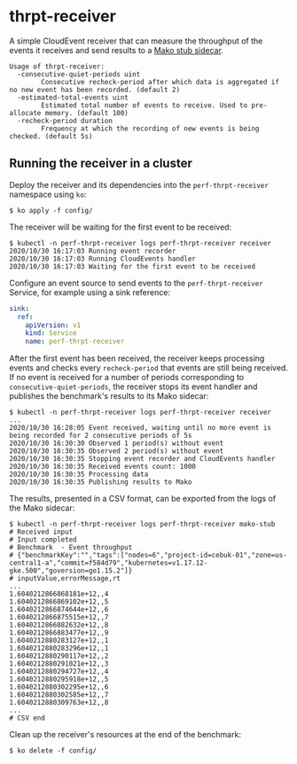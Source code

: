 # thrpt-receiver

A simple CloudEvent receiver that can measure the throughput of the events it receives and send results to a [Mako stub
sidecar][mako-stub].

```none
Usage of thrpt-receiver:
  -consecutive-quiet-periods uint
        Consecutive recheck-period after which data is aggregated if no new event has been recorded. (default 2)
  -estimated-total-events uint
        Estimated total number of events to receive. Used to pre-allocate memory. (default 100)
  -recheck-period duration
        Frequency at which the recording of new events is being checked. (default 5s)
```

## Running the receiver in a cluster

Deploy the receiver and its dependencies into the `perf-thrpt-receiver` namespace using `ko`:

```console
$ ko apply -f config/
```

The receiver will be waiting for the first event to be received:

```console
$ kubectl -n perf-thrpt-receiver logs perf-thrpt-receiver receiver
2020/10/30 16:17:03 Running event recorder
2020/10/30 16:17:03 Running CloudEvents handler
2020/10/30 16:17:03 Waiting for the first event to be received
```

Configure an event source to send events to the `perf-thrpt-receiver` Service, for example using a sink reference:

```yaml
sink:
  ref:
    apiVersion: v1
    kind: Service
    name: perf-thrpt-receiver
```

After the first event has been received, the receiver keeps processing events and checks every `recheck-period` that
events are still being received. If no event is received for a number of periods corresponding to
`consecutive-quiet-periods`, the receiver stops its event handler and publishes the benchmark's results to its Mako
sidecar:

```console
$ kubectl -n perf-thrpt-receiver logs perf-thrpt-receiver receiver
...
2020/10/30 16:28:05 Event received, waiting until no more event is being recorded for 2 consecutive periods of 5s
2020/10/30 16:30:30 Observed 1 period(s) without event
2020/10/30 16:30:35 Observed 2 period(s) without event
2020/10/30 16:30:35 Stopping event recorder and CloudEvents handler
2020/10/30 16:30:35 Received events count: 1000
2020/10/30 16:30:35 Processing data
2020/10/30 16:30:35 Publishing results to Mako
```

The results, presented in a CSV format, can be exported from the logs of the Mako sidecar:

```console
$ kubectl -n perf-thrpt-receiver logs perf-thrpt-receiver mako-stub
# Received input
# Input completed
# Benchmark  - Event throughput
# {"benchmarkKey":"","tags":["nodes=6","project-id=cebuk-01","zone=us-central1-a","commit=f584d79","kubernetes=v1.17.12-gke.500","goversion=go1.15.2"]}
# inputValue,errorMessage,rt
...
1.6040212866868181e+12,,4
1.6040212866869102e+12,,5
1.6040212866874644e+12,,6
1.6040212866875515e+12,,7
1.6040212866882632e+12,,8
1.6040212866883477e+12,,9
1.6040212880283127e+12,,1
1.6040212880283296e+12,,1
1.6040212880290117e+12,,2
1.6040212880291021e+12,,3
1.6040212880294727e+12,,4
1.6040212880295918e+12,,5
1.6040212880302295e+12,,6
1.6040212880302585e+12,,7
1.6040212880309763e+12,,8
...
# CSV end

```

Clean up the receiver's resources at the end of the benchmark:

```console
$ ko delete -f config/
```

[mako-stub]: https://github.com/knative/pkg/tree/release-0.18/test/mako
